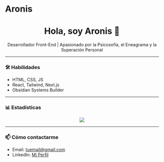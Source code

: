 # Aronis
<h1 align="center">Hola, soy Aronis 👋</h1>

<p align="center">
  Desarrollador Front-End | Apasionado por la Psicosofía, el Eneagrama y la Superación Personal
</p>

---

### 🛠️ Habilidades

<ul>
  <li>HTML, CSS, JS</li>
  <li>React, Tailwind, Next.js</li>
  <li>Obsidian Systems Builder</li>
</ul>

---

### 📊 Estadísticas

<p align="center">
  <img src="https://github-readme-stats.vercel.app/api?username=aronisdev&show_icons=true&theme=radical" />
</p>

---

### 📫 Cómo contactarme

- Email: <a href="mailto:tuemail@gmail.com">tuemail@gmail.com</a>
- LinkedIn: [Mi Perfil](https://linkedin.com/in/tuusuario)
